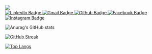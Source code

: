 <img syle="width:100%;" src="https://avatars.githubusercontent.com/u/61229648?s…00&u=5706d55f566c474605a71791e42a4f6a8dca8688&v=4"/>
<div id="badges">
  </a>
   <a href="https://www.linkedin.com/in/ahmed-ali-13108320b/">
    <img src="https://img.shields.io/badge/LinkedIn-blue?style=for-the-badge&logo=linkedin&logoColor=white" alt="LinkedIn Badge"/>
  </a>
  <a href="https://www.gmail.com/ahmedakhter1289@gmail.com">
      <img src="https://img.shields.io/badge/Gmail-red?style=for-the-badge&logo=Gmail&logoColor=white" alt="Gmail Badge"/>
  </a>
   <a href="https://github.com/itxahmedali">
    <img src="https://img.shields.io/badge/Github-black?style=for-the-badge&logo=Github&logoColor=white" alt="Github Badge"/>
  </a>
   <a href="https://www.facebook.com/i.ahmed._.ali">
      <img src="https://img.shields.io/badge/Facebook-blue?style=for-the-badge&logo=Facebook&logoColor=white" alt="Facebook Badge"/>
  </a>
  <a href="https://www.instagram.com/i.ahmed._.ali">
      <img src="https://img.shields.io/badge/Instagram-ff69b4?style=for-the-badge&logo=Instagram&logoColor=white" alt="Instagram Badge"/>
  </a>   
</div>


![Anurag's GitHub stats](https://github-readme-stats.vercel.app/api?username=itxahmedali&show_icons=true&theme=dark)

[![GitHub Streak](http://github-readme-streak-stats.herokuapp.com?user=itxahmedali&theme=dark&date_format=M%20j%5B%2C%20Y%5D)](https://git.io/streak-stats)

[![Top Langs](https://github-readme-stats.vercel.app/api/top-langs/?username=itxahmedali&layout=compact)](https://github.com/itxahmedali/github-readme-stats)
